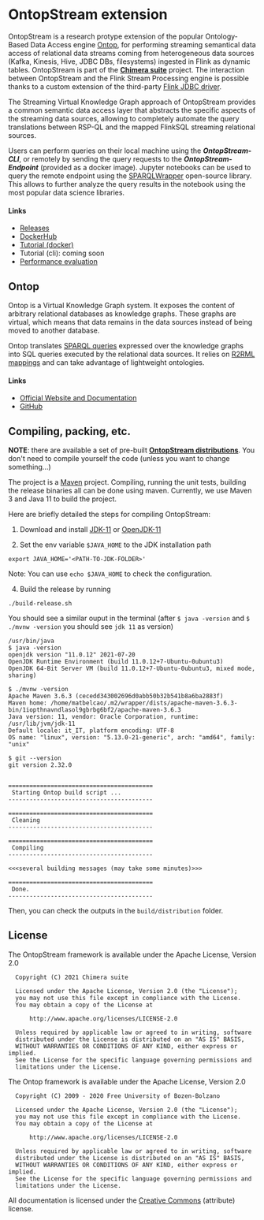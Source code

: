 OntopStream extension
=====

OntopStream is a research protype extension of the popular Ontology-Based Data Access engine [Ontop](https://ontop-vkg.org), for performing streaming semantical data access of relational data streams coming from heterogeneous data sources (Kafka, Kinesis, Hive, JDBC DBs, filesystems) ingested in Flink as dynamic tables. OntopStream is part of the [__Chimera suite__](https://chimera-suite.github.io/chimera/) project. The interaction between OntopStream and the Flink Stream Processing engine is possible thanks to a custom extension of the third-party [Flink JDBC driver](https://github.com/ververica/flink-jdbc-driver).

The Streaming Virtual Knowledge Graph approach of OntopStream provides a common semantic data access layer that abstracts the specific aspects of the streaming data sources, allowing to completely automate the query translations between RSP-QL and the mapped FlinkSQL streaming relational sources.

Users can perform queries on their local machine using the ___OntopStream-CLI___, or remotely by sending the query requests to the ___OntopStream-Endpoint___ (provided as a docker image). Jupyter notebooks can be used to query the remote endpoint using the [SPARQLWrapper](https://sparqlwrapper.readthedocs.io/en/latest/) open-source library. This allows to further analyze the query results in the notebook using the most popular data science libraries.

#### Links
- [Releases](https://github.com/chimera-suite/OntopStream/releases)
- [DockerHub](https://hub.docker.com/r/chimerasuite/ontop-stream)
- [Tutorial (docker)](https://github.com/chimera-suite/OntopStream-running-example)
- Tutorial (cli): coming soon
- [Performance evaluation](https://github.com/chimera-suite/OntopStream-evaluation)

Ontop
--------------------

Ontop is a Virtual Knowledge Graph system.
It exposes the content of arbitrary relational databases as knowledge graphs. These graphs are virtual, which means that data remains in the data sources instead of being moved to another database.

Ontop translates [SPARQL queries](https://www.w3.org/TR/sparql11-query/) expressed over the knowledge graphs into SQL queries executed by the relational data sources. It relies on [R2RML mappings](https://www.w3.org/TR/r2rml/) and can take advantage of lightweight ontologies.

#### Links
- [Official Website and Documentation](https://ontop-vkg.org)
- [GitHub](https://github.com/ontop/ontop/)

Compiling, packing, etc.
--------------------

__NOTE__: there are available a set of pre-built __[OntopStream distributions](https://github.com/chimera-suite/OntopStream/releases)__. You don't need to compile yourself the code (unless you want to change something...)

The project is a [Maven](http://maven.apache.org/) project. Compiling,
running the unit tests, building the release binaries all can be done
using maven.  Currently, we use Maven 3 and Java 11 to build the
project.

Here are briefly detailed the steps for compiling OntopStream:


1. Download and install [JDK-11](http://jdk.java.net/java-se-ri/11) or [OpenJDK-11](https://jdk.java.net/archive/)


2. Set the env variable `$JAVA_HOME` to the JDK installation path

```
export JAVA_HOME='<PATH-TO-JDK-FOLDER>'
```
Note: You can use `echo $JAVA_HOME` to check the configuration.


4. Build the release by running

```
./build-release.sh
````
You should see a similar ouput in the terminal (after `$ java -version` and `$ ./mvnw -version` you should see `jdk 11` as version)

```
/usr/bin/java
$ java -version
openjdk version "11.0.12" 2021-07-20
OpenJDK Runtime Environment (build 11.0.12+7-Ubuntu-0ubuntu3)
OpenJDK 64-Bit Server VM (build 11.0.12+7-Ubuntu-0ubuntu3, mixed mode, sharing)

$ ./mvnw -version
Apache Maven 3.6.3 (cecedd343002696d0abb50b32b541b8a6ba2883f)
Maven home: /home/matbelcao/.m2/wrapper/dists/apache-maven-3.6.3-bin/1iopthnavndlasol9gbrbg6bf2/apache-maven-3.6.3
Java version: 11, vendor: Oracle Corporation, runtime: /usr/lib/jvm/jdk-11
Default locale: it_IT, platform encoding: UTF-8
OS name: "linux", version: "5.13.0-21-generic", arch: "amd64", family: "unix"

$ git --version
git version 2.32.0


=========================================
 Starting Ontop build script ...
-----------------------------------------

=========================================
 Cleaning                                
-----------------------------------------

=========================================
 Compiling                               
-----------------------------------------

<<<several building messages (may take some minutes)>>>

=========================================
 Done.                                   
-----------------------------------------
```
Then, you can check the outputs in the `build/distribution` folder.


License
-------

The OntopStream framework is available under the Apache License, Version 2.0

```
  Copyright (C) 2021 Chimera suite

  Licensed under the Apache License, Version 2.0 (the "License");
  you may not use this file except in compliance with the License.
  You may obtain a copy of the License at

      http://www.apache.org/licenses/LICENSE-2.0

  Unless required by applicable law or agreed to in writing, software
  distributed under the License is distributed on an "AS IS" BASIS,
  WITHOUT WARRANTIES OR CONDITIONS OF ANY KIND, either express or implied.
  See the License for the specific language governing permissions and
  limitations under the License.
```


The Ontop framework is available under the Apache License, Version 2.0

```
  Copyright (C) 2009 - 2020 Free University of Bozen-Bolzano

  Licensed under the Apache License, Version 2.0 (the "License");
  you may not use this file except in compliance with the License.
  You may obtain a copy of the License at

      http://www.apache.org/licenses/LICENSE-2.0

  Unless required by applicable law or agreed to in writing, software
  distributed under the License is distributed on an "AS IS" BASIS,
  WITHOUT WARRANTIES OR CONDITIONS OF ANY KIND, either express or implied.
  See the License for the specific language governing permissions and
  limitations under the License.
```

All documentation is licensed under the
[Creative Commons](http://creativecommons.org/licenses/by/4.0/)
(attribute)  license.
